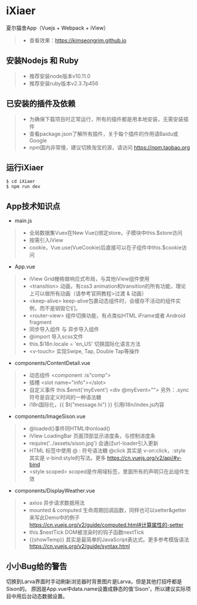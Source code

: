 # iXiaer
夏尔猫舍App（Vuejs + Webpack + iView）
> * 查看效果：https://kimseongrim.github.io

## 安装Nodejs 和 Ruby
> * 推荐安装node版本v10.11.0
> * 推荐安装ruby版本v2.3.7p456

## 已安装的插件及依赖
> * 为确保下载项目时正常运行，所有的插件都是用本地安装，无需安装插件
> * 查看package.json了解所有插件，关于每个插件的作用请Baidu或Google
> * npm国内非常慢，建议切换淘宝的源，请访问 https://npm.taobao.org

## 运行iXiaer
```shell
$ cd iXiaer
$ npm run dev
```
## App技术知识点
* main.js
> * 全局数据集Vuex在New Vue()绑定store，子模块中this.\$store访问
> * 按需引入iView
> * cookie，Vue.use(VueCookie)后直接可以在子组件中this.\$cookie访问

* App.vue
> * iView Grid栅格做响应式布局，与其他iView组件使用
> * &lt;transition> 动画，有css3 animation和transition的所有功能，理论上可以做所有动画（请参考官网教程>过渡 & 动画）
> * &lt;keep-alive> keep-alive包裹动态组件时，会缓存不活动的组件实例，而不是销毁它们。
> * &lt;router-view> 组件切换功能，有点类似HTML iFrame或者 Android fragment
> * 同步导入组件 与 异步导入组件
> * @import 导入scss文件
> * this.\$i18n.locale = 'en_US' 切换国际化语言方法
> * &lt;v-touch> 实现Swipe, Tap, Double Tap等操作

* components/ContentDetail.vue
> * 动态组件 &lt;component :is"comp"></component>
> * 插槽 &lt;slot name="info">&lt;/slot>
> * 自定义事件 this.\$emit('myEvent') &lt;div @myEvent=""> 另外：.sync符号是自定义时间的一种语法糖
> * i18n国际化，{{ $t("message.hi") }} 引用i18n/index.js内容

* components/ImageSison.vue
> * @loaded()事件同HTML中onload()
> * iVIew LoadingBar 页面顶部显示进度条，与控制进度条
> * require('../assets/sison.jpg') 会通过url-loader引入更新
> * HTML 标签中使用 @ : 符号语法糖 @click 其实是 v-on:click，:style 其实是 v-bind:style的写法。更多 https://cn.vuejs.org/v2/api/#v-bind
> * &lt;style scoped> scoped是作用域标签，里面所有的声明只在此组件生效

* components/DisplayWeather.vue
> * axios 异步请求数据用法
> * mounted & computed 生命周期回调函数，同样也可以setter&getter来写此Demo中的例子 https://cn.vuejs.org/v2/guide/computed.html#计算属性的-setter
> * this.\$nextTick DOM被渲染时的钩子函数nextTick
> * {{showTemp}} 其实是最简单的JavaScript表达式。更多参考模版语法 https://cn.vuejs.org/v2/guide/syntax.html

## 小小Bug给的警告
切换到Larva界面时手动刷新浏览器时背景图片是Larva，但是其他打招呼都是Sison的。
原因是App.vue中data.name设置成静态的值'Sison'，所以建议实际项目中用后台动态数据设置。
